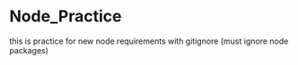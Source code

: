 # Node_Practice
this is practice for new node requirements with gitignore (must ignore node packages)
